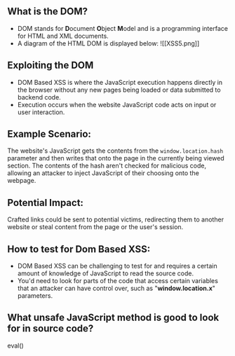 ## What is the DOM?
- DOM stands for **D**ocument **O**bject **M**odel and is a programming interface for HTML and XML documents.
- A diagram of the HTML DOM is displayed below:
![[XSS5.png]]

## Exploiting the DOM
- DOM Based XSS is where the JavaScript execution happens directly in the browser without any new pages being loaded or data submitted to backend code.
- Execution occurs when the website JavaScript code acts on input or user interaction.

## Example Scenario:
The website's JavaScript gets the contents from the `window.location.hash` parameter and then writes that onto the page in the currently being viewed section.
The contents of the hash aren't checked for malicious code, allowing an attacker to inject JavaScript of their choosing onto the webpage.

## Potential Impact:
Crafted links could be sent to potential victims, redirecting them to another website or steal content from the page or the user's session.

## How to test for Dom Based XSS:
- DOM Based XSS can be challenging to test for and requires a certain amount of knowledge of JavaScript to read the source code.
- You'd need to look for parts of the code that access certain variables that an attacker can have control over, such as "**window.location.x**" parameters.

## What unsafe JavaScript method is good to look for in source code?
eval()